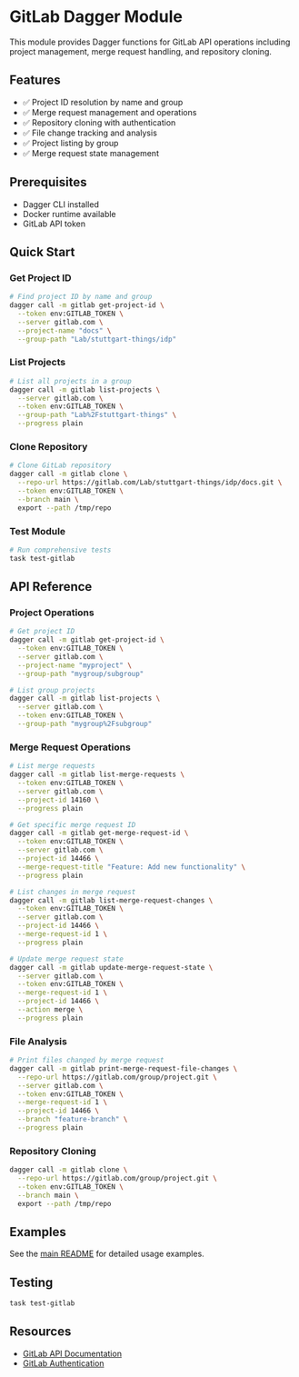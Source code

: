 # GitLab Dagger Module

This module provides Dagger functions for GitLab API operations including project management, merge request handling, and repository cloning.

## Features

- ✅ Project ID resolution by name and group
- ✅ Merge request management and operations
- ✅ Repository cloning with authentication
- ✅ File change tracking and analysis
- ✅ Project listing by group
- ✅ Merge request state management

## Prerequisites

- Dagger CLI installed
- Docker runtime available
- GitLab API token

## Quick Start

### Get Project ID

```bash
# Find project ID by name and group
dagger call -m gitlab get-project-id \
  --token env:GITLAB_TOKEN \
  --server gitlab.com \
  --project-name "docs" \
  --group-path "Lab/stuttgart-things/idp"
```

### List Projects

```bash
# List all projects in a group
dagger call -m gitlab list-projects \
  --server gitlab.com \
  --token env:GITLAB_TOKEN \
  --group-path "Lab%2Fstuttgart-things" \
  --progress plain
```

### Clone Repository

```bash
# Clone GitLab repository
dagger call -m gitlab clone \
  --repo-url https://gitlab.com/Lab/stuttgart-things/idp/docs.git \
  --token env:GITLAB_TOKEN \
  --branch main \
  export --path /tmp/repo
```

### Test Module

```bash
# Run comprehensive tests
task test-gitlab
```

## API Reference

### Project Operations

```bash
# Get project ID
dagger call -m gitlab get-project-id \
  --token env:GITLAB_TOKEN \
  --server gitlab.com \
  --project-name "myproject" \
  --group-path "mygroup/subgroup"

# List group projects
dagger call -m gitlab list-projects \
  --server gitlab.com \
  --token env:GITLAB_TOKEN \
  --group-path "mygroup%2Fsubgroup"
```

### Merge Request Operations

```bash
# List merge requests
dagger call -m gitlab list-merge-requests \
  --token env:GITLAB_TOKEN \
  --server gitlab.com \
  --project-id 14160 \
  --progress plain

# Get specific merge request ID
dagger call -m gitlab get-merge-request-id \
  --token env:GITLAB_TOKEN \
  --server gitlab.com \
  --project-id 14466 \
  --merge-request-title "Feature: Add new functionality" \
  --progress plain

# List changes in merge request
dagger call -m gitlab list-merge-request-changes \
  --token env:GITLAB_TOKEN \
  --server gitlab.com \
  --project-id 14466 \
  --merge-request-id 1 \
  --progress plain

# Update merge request state
dagger call -m gitlab update-merge-request-state \
  --server gitlab.com \
  --token env:GITLAB_TOKEN \
  --merge-request-id 1 \
  --project-id 14466 \
  --action merge \
  --progress plain
```

### File Analysis

```bash
# Print files changed by merge request
dagger call -m gitlab print-merge-request-file-changes \
  --repo-url https://gitlab.com/group/project.git \
  --server gitlab.com \
  --token env:GITLAB_TOKEN \
  --merge-request-id 1 \
  --project-id 14466 \
  --branch "feature-branch" \
  --progress plain
```

### Repository Cloning

```bash
dagger call -m gitlab clone \
  --repo-url https://gitlab.com/group/project.git \
  --token env:GITLAB_TOKEN \
  --branch main \
  export --path /tmp/repo
```

## Examples

See the [main README](../README.md#gitlab) for detailed usage examples.

## Testing

```bash
task test-gitlab
```

## Resources

- [GitLab API Documentation](https://docs.gitlab.com/ee/api/)
- [GitLab Authentication](https://docs.gitlab.com/ee/api/#authentication)